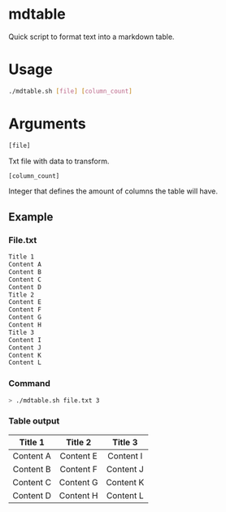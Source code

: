 # mdtable
Quick script to format text into a markdown table.

# Usage

```bash
./mdtable.sh [file] [column_count]
```

# Arguments

```bash
[file]
```

Txt file with data to transform.


```bash
[column_count]
```
Integer that defines the amount of columns the table will have.

## Example

### File.txt

```txt
Title 1
Content A
Content B
Content C
Content D
Title 2
Content E
Content F
Content G
Content H
Title 3
Content I
Content J
Content K
Content L
```

### Command

```bash
> ./mdtable.sh file.txt 3
```

### Table output

| Title 1 | Title 2 | Title 3 |
| :---: | :---: | :---: |
| Content A | Content E | Content I |
| Content B | Content F | Content J |
| Content C | Content G | Content K |
| Content D | Content H | Content L |
